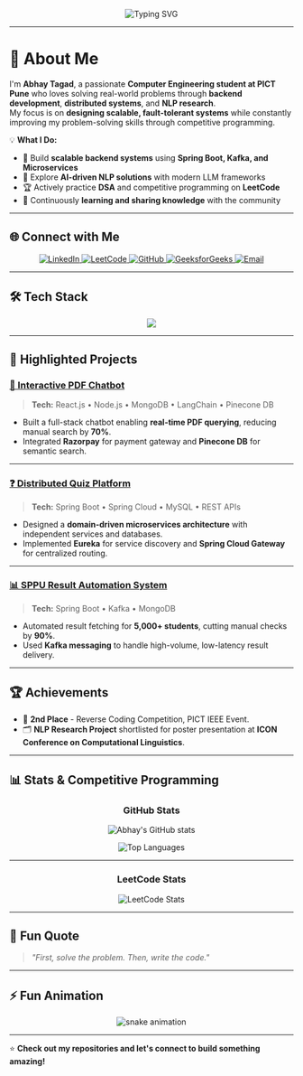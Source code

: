 <!-- Header Animation -->
<p align="center">
  <img src="https://readme-typing-svg.herokuapp.com?font=Fira+Code&size=28&duration=3000&pause=1000&color=FF5733&center=true&vCenter=true&width=650&lines=Hey+there!+I'm+Abhay+Tagad+%F0%9F%91%8B;Backend+Developer+%7C+Competitive+Programmer;AI+%26+NLP+Enthusiast;Building+Scalable+Systems+with+Spring+%26+Microservices" alt="Typing SVG" />
</p>

---

# 🌟 About Me

I'm **Abhay Tagad**, a passionate **Computer Engineering student at PICT Pune** who loves solving real-world problems through **backend development**, **distributed systems**, and **NLP research**.  
My focus is on **designing scalable, fault-tolerant systems** while constantly improving my problem-solving skills through competitive programming.

💡 **What I Do:**
- 🚀 Build **scalable backend systems** using **Spring Boot, Kafka, and Microservices**  
- 🤖 Explore **AI-driven NLP solutions** with modern LLM frameworks  
- 🏆 Actively practice **DSA** and competitive programming on **LeetCode**  
- 🌱 Continuously **learning and sharing knowledge** with the community

---

## 🌐 Connect with Me
<p align="center">
  <a href="https://www.linkedin.com/in/abhay-tagad/">
    <img src="https://img.shields.io/badge/LinkedIn-0077B5?style=for-the-badge&logo=linkedin&logoColor=white" alt="LinkedIn"/>
  </a>
  <a href="https://leetcode.com/u/abhay_tagad/">
    <img src="https://img.shields.io/badge/LeetCode-FFA116?style=for-the-badge&logo=leetcode&logoColor=black" alt="LeetCode"/>
  </a>
  <a href="https://github.com/abhaytagad">
    <img src="https://img.shields.io/badge/GitHub-181717?style=for-the-badge&logo=github&logoColor=white" alt="GitHub"/>
  </a>
  <a href="https://www.geeksforgeeks.org/user/omshivdt2l/">
    <img src="https://img.shields.io/badge/GeeksforGeeks-0F9D58?style=for-the-badge&logo=geeksforgeeks&logoColor=white" alt="GeeksforGeeks"/>
  </a>
  <a href="mailto:abhaytagad2812@gmail.com">
    <img src="https://img.shields.io/badge/Email-D14836?style=for-the-badge&logo=gmail&logoColor=white" alt="Email"/>
  </a>
</p>

---

## 🛠 Tech Stack

<p align="center">
  <img src="https://skillicons.dev/icons?i=cpp,java,python,spring,mysql,mongodb,react,nodejs,tailwind,kafka,git" />
</p>

---

## 🚀 Highlighted Projects

### [📄 Interactive PDF Chatbot](https://github.com/abhaytagad/iteractvepdfchatboat.git)
> **Tech:** React.js • Node.js • MongoDB • LangChain • Pinecone DB  
- Built a full-stack chatbot enabling **real-time PDF querying**, reducing manual search by **70%**.  
- Integrated **Razorpay** for payment gateway and **Pinecone DB** for semantic search.

---

### [❓ Distributed Quiz Platform](https://github.com/abhaytagad/microservices-application.git)
> **Tech:** Spring Boot • Spring Cloud • MySQL • REST APIs  
- Designed a **domain-driven microservices architecture** with independent services and databases.  
- Implemented **Eureka** for service discovery and **Spring Cloud Gateway** for centralized routing.

---

### [📊 SPPU Result Automation System](https://github.com/abhaytagad/sppu-result.git)
> **Tech:** Spring Boot • Kafka • MongoDB  
- Automated result fetching for **5,000+ students**, cutting manual checks by **90%**.  
- Used **Kafka messaging** to handle high-volume, low-latency result delivery.

---

## 🏆 Achievements
- 🥈 **2nd Place** - Reverse Coding Competition, PICT IEEE Event.  
- 🗂 **NLP Research Project** shortlisted for poster presentation at **ICON Conference on Computational Linguistics**.  

---

## 📊 Stats & Competitive Programming
<div align="center">

### **GitHub Stats**
![Abhay's GitHub stats](https://github-readme-stats.vercel.app/api?username=abhaytagad&show_icons=true&theme=tokyonight&hide_border=true&rank_icon=github)

![Top Languages](https://github-readme-stats.vercel.app/api/top-langs/?username=abhaytagad&layout=compact&theme=tokyonight&hide_border=true)

---

### **LeetCode Stats**
![LeetCode Stats](https://leetcard.jacoblin.cool/abhay_tagad?theme=dark&font=Baloo&ext=heatmap)

</div>

---

## 🎯 Fun Quote
> *"First, solve the problem. Then, write the code."*

---

## ⚡ Fun Animation
<p align="center">
  <img src="[https://github.com/abhaytagad/abhaytagad/blob/output/github-contribution-grid-snake.svg](https://github.com/abhaytagad/abhaytagad.git)" alt="snake animation" />
</p>

---

⭐ **Check out my repositories and let's connect to build something amazing!**
